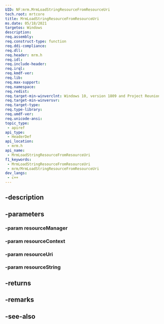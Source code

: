 ```yaml
---
UID: NF:mrm.MrmLoadStringResourceFromResourceUri
tech.root: mrtcore 
title: MrmLoadStringResourceFromResourceUri
ms.date: 05/18/2021 
targetos: Windows
description: 
req.assembly: 
req.construct-type: function
req.ddi-compliance: 
req.dll: 
req.header: mrm.h
req.idl: 
req.include-header: 
req.irql: 
req.kmdf-ver: 
req.lib: 
req.max-support: 
req.namespace: 
req.redist: 
req.target-min-winverclnt: Windows 10, version 1809 and Project Reunion 0.5 (and later) 
req.target-min-winversvr: 
req.target-type: 
req.type-library: 
req.umdf-ver: 
req.unicode-ansi: 
topic_type:
 - apiref
api_type:
 - HeaderDef
api_location:
 - mrm.h
api_name:
 - MrmLoadStringResourceFromResourceUri
f1_keywords:
 - MrmLoadStringResourceFromResourceUri
 - mrm/MrmLoadStringResourceFromResourceUri
dev_langs:
 - c++
---
```


## -description

## -parameters

### -param resourceManager

### -param resourceContext

### -param resourceUri

### -param resourceString

## -returns

## -remarks

## -see-also

